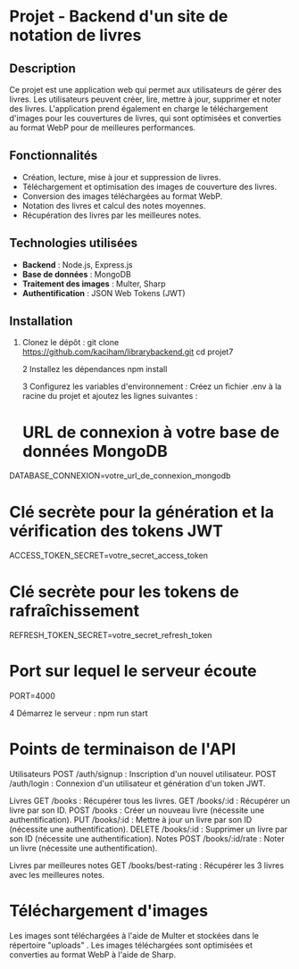 # Projet - Backend d'un site de notation de livres

## Description
Ce projet est une application web qui permet aux utilisateurs de gérer des livres. Les utilisateurs peuvent créer, lire, mettre à jour, supprimer et noter des livres. L'application prend également en charge le téléchargement d'images pour les couvertures de livres, qui sont optimisées et converties au format WebP pour de meilleures performances.

## Fonctionnalités
- Création, lecture, mise à jour et suppression de livres.
- Téléchargement et optimisation des images de couverture des livres.
- Conversion des images téléchargées au format WebP.
- Notation des livres et calcul des notes moyennes.
- Récupération des livres par les meilleures notes.

## Technologies utilisées
- **Backend** : Node.js, Express.js
- **Base de données** : MongoDB
- **Traitement des images** : Multer, Sharp
- **Authentification** : JSON Web Tokens (JWT)

## Installation

1. Clonez le dépôt :
   git clone https://github.com/kaciham/librarybackend.git
   cd projet7

    2 Installez les dépendances
   npm install

   3 Configurez les variables d'environnement : Créez un fichier  .env à la racine du projet et ajoutez les lignes suivantes :

   # URL de connexion à votre base de données MongoDB
DATABASE_CONNEXION=votre_url_de_connexion_mongodb

# Clé secrète pour la génération et la vérification des tokens JWT
ACCESS_TOKEN_SECRET=votre_secret_access_token

# Clé secrète pour les tokens de rafraîchissement
REFRESH_TOKEN_SECRET=votre_secret_refresh_token

# Port sur lequel le serveur écoute
PORT=4000

   4 Démarrez le serveur :
   npm run start
 
 #  Points de terminaison de l'API
Utilisateurs
POST /auth/signup : Inscription d'un nouvel utilisateur.
POST /auth/login : Connexion d'un utilisateur et génération d'un token JWT.

Livres
GET /books : Récupérer tous les livres.
GET /books/:id : Récupérer un livre par son ID.
POST /books : Créer un nouveau livre (nécessite une authentification).
PUT /books/:id : Mettre à jour un livre par son ID (nécessite une authentification).
DELETE /books/:id : Supprimer un livre par son ID (nécessite une authentification).
Notes
POST /books/:id/rate : Noter un livre (nécessite une authentification).

Livres par meilleures notes
GET /books/best-rating : Récupérer les 3 livres avec les meilleures notes.

# Téléchargement d'images

Les images sont téléchargées à l'aide de Multer et stockées dans le répertoire "uploads"    .
Les images téléchargées sont optimisées et converties au format WebP à l'aide de Sharp.